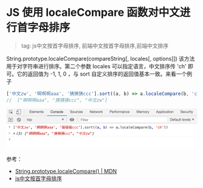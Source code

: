 # JS 使用 localeCompare 函数对中文进行首字母排序
> tag: js中文按首字母排序, 前端中文按首字母排序,前端中文排序

String.prototype.localeCompare(compareString[, locales[, options]]) 该方法用于对字符串进行排序。第二个参数 locales 可以指定语言，中文排序传 'ch' 即可。它的返回值为 -1, 1, 0 ，与 sort 自定义排序的返回值基本一致。来看一个例子

```js
['中文zw', '啊啊啊aaa', '猜猜猜ccc'].sort((a, b) => a.localeCompare(b, 'ch'))
//  ["啊啊啊aaa", "猜猜猜ccc", "中文zw"]
```

![sort_ch.png](../../../images/blog/js/sort_ch.png)

参考：
- [String.prototype.localeCompare() | MDN](https://developer.mozilla.org/zh-CN/docs/Web/JavaScript/Reference/Global_Objects/String/localeCompare)
- [js中文按首字母排序](https://blog.csdn.net/stone10086/article/details/83752227)